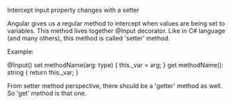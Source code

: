 Intercept input property changes with a setter

Angular gives us a regular method to intercept when values are being set to variables.
This method lives together @Input decorator.
Like in C# language (and many others), this method is called 'setter' method.

Example:

@Input()
set methodName(arg: type) {
    this._var = arg;
}
get methodName(): string {
    return this._var;
}

From setter method perspective, there should be a 'getter' method as well.
So 'get' method is that one.